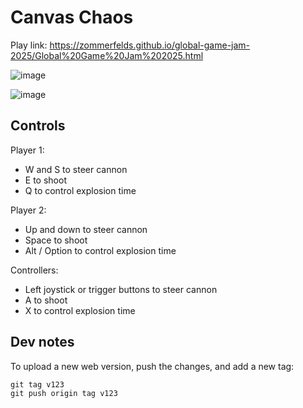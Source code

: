 # Canvas Chaos

Play link: https://zommerfelds.github.io/global-game-jam-2025/Global%20Game%20Jam%202025.html

![image](https://github.com/user-attachments/assets/de11651c-0e80-44f7-aaba-a615aca10f18)

![image](https://github.com/user-attachments/assets/333f976d-9620-45a2-a664-f60bd1f22262)

## Controls

Player 1:

* W and S to steer cannon
* E to shoot
* Q to control explosion time

Player 2:

* Up and down to steer cannon
* Space to shoot
* Alt / Option to control explosion time

Controllers:

* Left joystick or trigger buttons to steer cannon
* A to shoot
* X to control explosion time

## Dev notes

To upload a new web version, push the changes, and add a new tag:
	
```
git tag v123
git push origin tag v123
```
